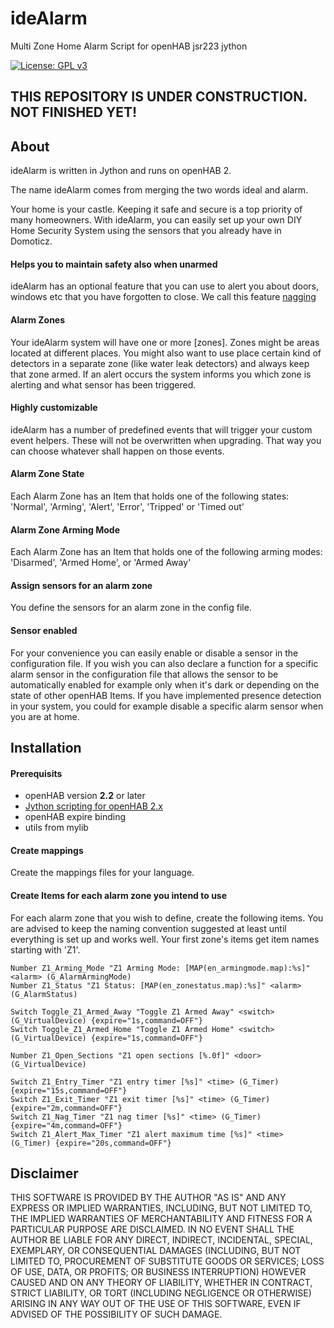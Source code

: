 # ideAlarm
Multi Zone Home Alarm Script for openHAB jsr223 jython

[![License: GPL v3](https://img.shields.io/badge/License-GPL%20v3-blue.svg)](https://www.gnu.org/licenses/gpl-3.0)

## THIS REPOSITORY IS UNDER CONSTRUCTION. NOT FINISHED YET!

## About
ideAlarm is written in Jython and runs on openHAB 2.

The name ideAlarm comes from merging the two words ideal and alarm.

Your home is your castle. Keeping it safe and secure is a top priority of many homeowners. With ideAlarm, you can easily set up your own DIY Home Security System using the sensors that you already have in Domoticz.

#### Helps you to maintain safety also when unarmed
ideAlarm has an optional feature that you can use to alert you about doors, windows etc that you have forgotten to close. We call this feature [nagging](https://en.oxforddictionaries.com/definition/nag) 

#### Alarm Zones
Your ideAlarm system will have one or more [zones]. Zones might be areas located at different places. You might also want to use place certain kind of detectors in a separate zone (like water leak detectors) and always keep that zone armed. If an alert occurs the system informs you which zone is alerting and what sensor has been triggered.

#### Highly customizable 
ideAlarm has a number of predefined events that will trigger your custom event helpers. These will not be overwritten when upgrading. That way you can choose whatever shall happen on those events. 

#### Alarm Zone State
Each Alarm Zone has an Item that holds one of the following states: 'Normal', 'Arming', 'Alert', 'Error', 'Tripped' or 'Timed out'

#### Alarm Zone Arming Mode 
Each Alarm Zone has an Item that holds one of the following arming modes: 'Disarmed', 'Armed Home', or 'Armed Away'

#### Assign sensors for an alarm zone
You define the sensors for an alarm zone in the config file.

#### Sensor enabled
For your convenience you can easily enable or disable a sensor in the configuration file. If you wish you can also declare a function for a specific alarm sensor in the configuration file that allows the sensor to be automatically enabled for example only when it's dark or depending on the state of other openHAB Items. If you have implemented presence detection in your system, you could for example disable a specific alarm sensor when you are at home.

## Installation

#### Prerequisits
* openHAB version **2.2** or later
* [Jython scripting for openHAB 2.x](https://github.com/steve-bate/openhab2-jython)
* openHAB expire binding
* utils from mylib

#### Create mappings
Create the mappings files for your language. 

#### Create Items for each alarm zone you intend to use
For each alarm zone that you wish to define, create the following items. You are advised to keep the naming convention suggested at least until everything is set up and works well. Your first zone's items get item names starting with 'Z1'.

```
Number Z1_Arming_Mode "Z1 Arming Mode: [MAP(en_armingmode.map):%s]" <alarm> (G_AlarmArmingMode)
Number Z1_Status "Z1 Status: [MAP(en_zonestatus.map):%s]" <alarm> (G_AlarmStatus)

Switch Toggle_Z1_Armed_Away "Toggle Z1 Armed Away" <switch> (G_VirtualDevice) {expire="1s,command=OFF"}
Switch Toggle_Z1_Armed_Home "Toggle Z1 Armed Home" <switch> (G_VirtualDevice) {expire="1s,command=OFF"}

Number Z1_Open_Sections "Z1 open sections [%.0f]" <door> (G_VirtualDevice)

Switch Z1_Entry_Timer "Z1 entry timer [%s]" <time> (G_Timer) {expire="15s,command=OFF"}
Switch Z1_Exit_Timer "Z1 exit timer [%s]" <time> (G_Timer) {expire="2m,command=OFF"}
Switch Z1_Nag_Timer "Z1 nag timer [%s]" <time> (G_Timer) {expire="4m,command=OFF"}
Switch Z1_Alert_Max_Timer "Z1 alert maximum time [%s]" <time> (G_Timer) {expire="20s,command=OFF"}
```

## Disclaimer
THIS SOFTWARE IS PROVIDED BY THE AUTHOR "AS IS" AND ANY EXPRESS OR IMPLIED WARRANTIES, INCLUDING, BUT NOT LIMITED TO, THE IMPLIED WARRANTIES OF MERCHANTABILITY AND FITNESS FOR A PARTICULAR PURPOSE ARE DISCLAIMED. IN NO EVENT SHALL THE AUTHOR BE LIABLE FOR ANY DIRECT, INDIRECT, INCIDENTAL, SPECIAL, EXEMPLARY, OR CONSEQUENTIAL DAMAGES (INCLUDING, BUT NOT LIMITED TO, PROCUREMENT OF SUBSTITUTE GOODS OR SERVICES; LOSS OF USE, DATA, OR PROFITS; OR BUSINESS INTERRUPTION) HOWEVER CAUSED AND ON ANY THEORY OF LIABILITY, WHETHER IN CONTRACT, STRICT LIABILITY, OR TORT (INCLUDING NEGLIGENCE OR OTHERWISE) ARISING IN ANY WAY OUT OF THE USE OF THIS SOFTWARE, EVEN IF ADVISED OF THE POSSIBILITY OF SUCH DAMAGE.
